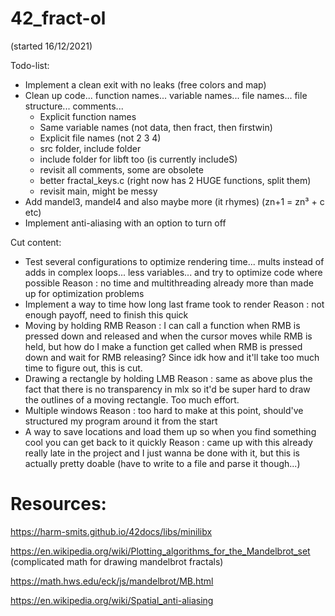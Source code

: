 # 42_fract-ol

(started 16/12/2021)

Todo-list:

- Implement a clean exit with no leaks (free colors and map)
- Clean up code... function names... variable names... file names... file structure... comments...
	- Explicit function names
	- Same variable names (not data, then fract, then firstwin)
	- Explicit file names (not 2 3 4)
	- src folder, include folder
	- include folder for libft too (is currently includeS)
	- revisit all comments, some are obsolete
	- better fractal_keys.c (right now has 2 HUGE functions, split them)
	- revisit main, might be messy
- Add mandel3, mandel4 and also maybe more (it rhymes) (zn+1 = zn³ + c etc)
- Implement anti-aliasing with an option to turn off

Cut content:

- Test several configurations to optimize rendering time... mults instead of adds in complex loops... less variables... and try to optimize code where possible
Reason : no time and multithreading already more than made up for optimization problems
- Implement a way to time how long last frame took to render
Reason : not enough payoff, need to finish this quick
- Moving by holding RMB
Reason : I can call a function when RMB is pressed down and released and when the cursor moves while RMB is held, but how do I make a function get called when RMB is pressed down and wait for RMB releasing? Since idk how and it'll take too much time to figure out, this is cut.
- Drawing a rectangle by holding LMB
Reason : same as above plus the fact that there is no transparency in mlx so it'd be super hard to draw the outlines of a moving rectangle. Too much effort.
- Multiple windows
Reason : too hard to make at this point, should've structured my program around it from the start
- A way to save locations and load them up so when you find something cool you can get back to it quickly
Reason : came up with this already really late in the project and I just wanna be done with it, but this is actually pretty doable (have to write to a file and parse it though...)

# Resources:

https://harm-smits.github.io/42docs/libs/minilibx

https://en.wikipedia.org/wiki/Plotting_algorithms_for_the_Mandelbrot_set (complicated math for drawing mandelbrot fractals)

https://math.hws.edu/eck/js/mandelbrot/MB.html

https://en.wikipedia.org/wiki/Spatial_anti-aliasing
